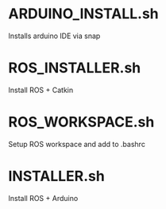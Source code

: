 # ARDUINO_INSTALL.sh
Installs arduino IDE via snap

# ROS_INSTALLER.sh
Install ROS + Catkin

# ROS_WORKSPACE.sh
Setup ROS workspace and add to .bashrc

# INSTALLER.sh
Install ROS + Arduino
